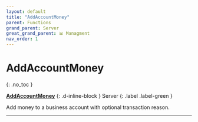 ```yaml
---
layout: default
title: "AddAccountMoney"
parent: Functions
grand_parent: Server
great_grand_parent: 📊 Managment
nav_order: 1
---
```


# AddAccountMoney
{: .no_toc }

**[AddAccountMoney](AddAccountMoney.md)**
{: .d-inline-block }
Server
{: .label .label-green }

Add money to a business account with optional transaction reason.

---
